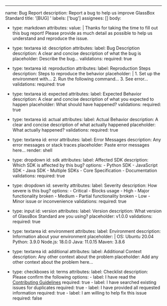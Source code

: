 ---
name: Bug Report
description: Report a bug to help us improve GlassBox Standard
title: '[BUG] '
labels: ['bug']
assignees: []
body:
  - type: markdown
    attributes:
      value: |
        Thanks for taking the time to fill out this bug report! Please provide as much detail as possible to help us understand and reproduce the issue.

  - type: textarea
    id: description
    attributes:
      label: Bug Description
      description: A clear and concise description of what the bug is
      placeholder: Describe the bug...
    validations:
      required: true

  - type: textarea
    id: reproduction
    attributes:
      label: Reproduction Steps
      description: Steps to reproduce the behavior
      placeholder: |
        1. Set up the environment with...
        2. Run the following command...
        3. See error...
    validations:
      required: true

  - type: textarea
    id: expected
    attributes:
      label: Expected Behavior
      description: A clear and concise description of what you expected to happen
      placeholder: What should have happened?
    validations:
      required: true

  - type: textarea
    id: actual
    attributes:
      label: Actual Behavior
      description: A clear and concise description of what actually happened
      placeholder: What actually happened?
    validations:
      required: true

  - type: textarea
    id: error
    attributes:
      label: Error Messages
      description: Any error messages or stack traces
      placeholder: Paste error messages here...
      render: shell

  - type: dropdown
    id: sdk
    attributes:
      label: Affected SDK
      description: Which SDK is affected by this bug?
      options:
        - Python SDK
        - JavaScript SDK
        - Java SDK
        - Multiple SDKs
        - Core Specification
        - Documentation
    validations:
      required: true

  - type: dropdown
    id: severity
    attributes:
      label: Severity
      description: How severe is this bug?
      options:
        - Critical - Blocks usage
        - High - Major functionality broken
        - Medium - Partial functionality broken
        - Low - Minor issue or inconvenience
    validations:
      required: true

  - type: input
    id: version
    attributes:
      label: Version
      description: What version of GlassBox Standard are you using?
      placeholder: v1.0.0
    validations:
      required: true

  - type: textarea
    id: environment
    attributes:
      label: Environment
      description: Information about your environment
      placeholder: |
        OS: Ubuntu 20.04
        Python: 3.9.0
        Node.js: 18.0.0
        Java: 11.0.15
        Maven: 3.8.6

  - type: textarea
    id: additional
    attributes:
      label: Additional Context
      description: Any other context about the problem
      placeholder: Add any other context about the problem here...

  - type: checkboxes
    id: terms
    attributes:
      label: Checklist
      description: Please confirm the following
      options:
        - label: I have read the [Contributing Guidelines](https://github.com/Glassbox-AI/glassbox-standard/blob/main/CONTRIBUTING.md)
          required: true
        - label: I have searched existing issues for duplicates
          required: true
        - label: I have provided all requested information
          required: true
        - label: I am willing to help fix this issue
          required: false
